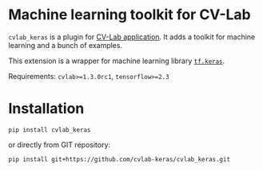 # Machine learning toolkit for CV-Lab

`cvlab_keras` is a plugin for [CV-Lab application](https://github.com/cvlab-ai/cvlab). 
It adds a toolkit for machine learning and a bunch of examples.

This extension is a wrapper for machine learning library 
[`tf.keras`](https://www.tensorflow.org/api_docs/python/tf/keras).

Requirements: `cvlab>=1.3.0rc1`, `tensorflow>=2.3`

# Installation

`pip install cvlab_keras`

or directly from GIT repository:

`pip install git+https://github.com/cvlab-keras/cvlab_keras.git`
